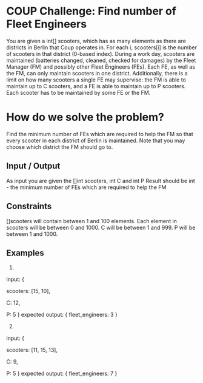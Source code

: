# COUP Challenge: Find number of Fleet Engineers

You are given a int[] scooters, which has as many elements as there are
districts in Berlin that Coup operates in. For each i, scooters[i] is the
number of scooters in that district (0-based index).
During a work day, scooters are maintained (batteries changed, cleaned,
checked for damages) by the Fleet Manager (FM) and possibly other Fleet
Engineers (FEs). Each FE, as well as the FM, can only maintain scooters in
one district. Additionally, there is a limit on how many scooters a single
FE may supervise: the FM is able to maintain up to C scooters, and a FE is
able to maintain up to P scooters. Each scooter has to be maintained by some FE or the FM.

# How do we solve the problem?
Find the minimum number of FEs which are required to help the FM so that every scooter in
each district of Berlin is maintained. Note that you may choose which district the FM should
go to.

## Input / Output
As input you are given the []int scooters, int C and int P
Result should be int - the minimum number of FEs which are required to help the FM

## Constraints
[]scooters will contain between 1 and 100 elements.
Each element in scooters will be between 0 and 1000.
C will be between 1 and 999.
P will be between 1 and 1000.

## Examples
1)
input:
{ 

  scooters: [15, 10],
  
  C: 12,
  
  P: 5
}
expected output:
{ 
  fleet_engineers: 3 
}

2)
input:
{ 

  scooters: [11, 15, 13],
  
  C: 9,
  
  P: 5
}
expected output:
{ 
  fleet_engineers: 7 
}
